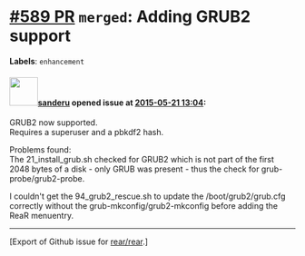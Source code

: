[\#589 PR](https://github.com/rear/rear/pull/589) `merged`: Adding GRUB2 support
================================================================================

**Labels**: `enhancement`

#### <img src="https://avatars.githubusercontent.com/u/4814297?v=4" width="50">[sanderu](https://github.com/sanderu) opened issue at [2015-05-21 13:04](https://github.com/rear/rear/pull/589):

GRUB2 now supported.  
Requires a superuser and a pbkdf2 hash.

Problems found:  
The 21\_install\_grub.sh checked for GRUB2 which is not part of the
first 2048 bytes of a disk - only GRUB was present - thus the check for
grub-probe/grub2-probe.

I couldn't get the 94\_grub2\_rescue.sh to update the
/boot/grub2/grub.cfg correctly without the grub-mkconfig/grub2-mkconfig
before adding the ReaR menuentry.

------------------------------------------------------------------------

\[Export of Github issue for
[rear/rear](https://github.com/rear/rear).\]
